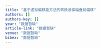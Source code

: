 ```yaml
---
title: "基于虚拟偏移距方法的转换波保幅叠前偏移"
authors: []
authors-key: []
year: "数据暂缺"
article-link: "数据暂缺"
venue: "数据暂缺"
bibex: "数据暂缺"
---
```

